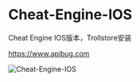 # Cheat-Engine-IOS
Cheat Engine IOS版本，Trollstore安装

https://www.apibug.com


![[Cheat-Engine-IOS](https://github.com/Apibug/Cheat-Engine-IOS)](https://github.com/user-attachments/assets/c6655085-0988-40aa-b790-2bbf3cf06507)
